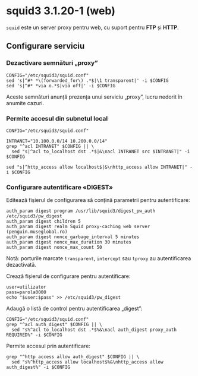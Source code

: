 squid3 3.1.20-1 (web)
=====================

`squid` este un server proxy pentru web, cu suport pentru **FTP** și **HTTP**.


Configurare serviciu
--------------------

### Dezactivare semnături „proxy”

    CONFIG="/etc/squid3/squid.conf"
    sed 's|^#* *\(forwarded_for\) .*$|\1 transparent|' -i $CONFIG
    sed 's|^#* *via o.*$|via off|' -i $CONFIG

Aceste semnături anunță prezența unui serviciu „proxy”, lucru nedorit în anumite cazuri.

### Permite accesul din subnetul local

    CONFIG="/etc/squid3/squid.conf"

    INTRANET="10.100.0.0/14 10.200.0.0/14"
    grep "^acl INTRANET" $CONFIG || \
      sed "s|^acl to_localhost dst .*$|&\nacl INTRANET src $INTRANET|" -i $CONFIG

    sed "s|^http_access allow localhost$|&\nhttp_access allow INTRANET|" -i $CONFIG

### Configurare autentificare «DIGEST»

Editează fișierul de configurarea să conțină parametrii pentru autentificare:

    auth_param digest program /usr/lib/squid3/digest_pw_auth /etc/squid3/pw_digest
    auth_param digest children 5
    auth_param digest realm Squid proxy-caching web server (penguin.museglobal.ro)
    auth_param digest nonce_garbage_interval 5 minutes
    auth_param digest nonce_max_duration 30 minutes
    auth_param digest nonce_max_count 50

Notă: porturile marcate `transparent`, `intercept` sau `tproxy` au autentificarea dezactivată.

Crează fișierul de configurare pentru autentificare:

    user=utilizator
    pass=parola0000
    echo "$user:$pass" >> /etc/squid3/pw_digest

Adaugă o listă de control pentru autentificarea „digest”:

    CONFIG="/etc/squid3/squid.conf"
    grep "^acl auth_digest" $CONFIG || \
      sed "s%^acl to_localhost dst .*$%&\nacl auth_digest proxy_auth REQUIRED%" -i $CONFIG

Permite accesul prin autentificare:

    grep "^http_access allow auth_digest" $CONFIG || \
      sed "s%^http_access allow localhost$%&\nhttp_access allow auth_digest%" -i $CONFIG
